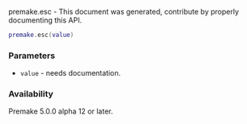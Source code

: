 premake.esc - This document was generated, contribute by properly documenting this API.

```lua
premake.esc(value)
```

### Parameters ###

* `value` - needs documentation.

### Availability ###

Premake 5.0.0 alpha 12 or later.

